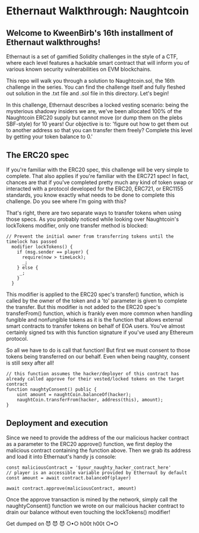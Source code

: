 # Ethernaut Walkthrough: Naughtcoin
## Welcome to KweenBirb's 16th installment of Ethernaut walkthroughs! 

Ethernaut is a set of gamified Solidity challenges in the style of a CTF, where each level features a hackable smart contract that will inform you of various known security vulnerabilities on EVM blockchains.

This repo will walk you through a solution to Naughtcoin.sol, the 16th challenge in the series. You can find the challenge itself and fully fleshed out solution in the .txt file and .sol file in this directory. Let's begin!

In this challenge, Ethernaut describes a locked vesting scenario: being the mysterious shadowy insiders we are, we've been allocated 100% of the Naughtcoin ERC20 supply but cannot move (or dump them on the plebs SBF-style) for 10 years! Our objective is to: 'figure out how to get them out to another address so that you can transfer them freely? Complete this level by getting your token balance to 0.'

## The ERC20 spec

If you're familiar with the ERC20 spec, this challenge will be very simple to complete. That also applies if you're familiar with the ERC721 spec! In fact, chances are that if you've completed pretty much any kind of token swap or interacted with a protocol developed for the ERC20, ERC721, or ERC1155 standards, you know exactly what needs to be done to complete this challenge. Do you see where I'm going with this?

That's right, there are two separate ways to transfer tokens when using those specs. As you probably noticed while looking over Naughtcoin's lockTokens modifier, only one transfer method is blocked:

```
// Prevent the initial owner from transferring tokens until the timelock has passed
  modifier lockTokens() {
    if (msg.sender == player) {
      require(now > timeLock);
      _;
    } else {
     _;
    }
  }
```

This modifier is applied to the ERC20 spec's transfer() function, which is called by the owner of the token and a 'to' parameter is given to complete the transfer. But this modifier is not added to the ERC20 spec's transferFrom() function, which is frankly even more common when handling fungible and nonfungible tokens as it is the function that allows external smart contracts to transfer tokens on behalf of EOA users. You've almost certainly signed txs with this function signature if you've used any Ethereum protocol.

So all we have to do is call that function! But first we must consent to those tokens being transferred on our behalf. Even when being naughty, consent is still sexy after all!

```
// this function assumes the hacker/deployer of this contract has already called approve for their vested/locked tokens on the target contract
function naughtyConsent() public {
    uint amount = naughtCoin.balanceOf(hacker);
    naughtCoin.transferFrom(hacker, address(this), amount);
}
```

## Deployment and execution

Since we need to provide the address of the our malicious hacker contract as a parameter to the ERC20 approve() function, we first deploy the malicious contract containing the function above. Then we grab its address and load it into Ethernaut's handy js console:

```
const maliciousContract = '$your_naughty_hacker_contract_here'
// player is an accessible variable provided by Ethernaut by default
const amount = await contract.balanceOf(player) 

await contract.approve(maliciousContract, amount)
```

Once the approve transaction is mined by the network, simply call the naughtyConsent() function we wrote on our malicious hacker contract to drain our balance without even touching the lockTokens() modifier!

Get dumped on 😈 😈 😈 
○•○ h00t h00t ○•○